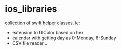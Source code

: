 # ios_libraries

collection of swift helper classes, ie:
- extension to UIColor based on hex
- calendar with getting day as 0-Monday, 6-Sunday
- CSV file reader...
